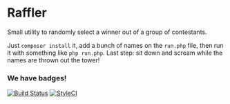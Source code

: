# Raffler
Small utility to randomly select a winner out of a group of contestants.

Just `composer install` it, add a bunch of names on the `run.php` file, then run it with something like `php run.php`. Last step: sit down and scream while the names are thrown out the tower!

### We have badges!
[![Build Status](https://travis-ci.org/PalermoPHPUserGroup/Raffler.svg?branch=master)](https://travis-ci.org/PalermoPHPUserGroup/Raffler)
[![StyleCI](https://styleci.io/repos/77379918/shield?branch=master)](https://styleci.io/repos/77379918?style=flat)